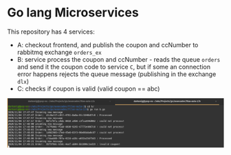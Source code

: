 # Go lang Microservices

This repository has 4 services:
- A: checkout frontend, and publish the coupon and ccNumber to rabbitmq exchange `orders_ex`
- B: service process the coupon and ccNumber - reads the queue `orders` and send it the coupon code to service `C`, but if some an connection error happens rejects the queue message (publishing in the exchange `dlx`)
- C: checks if coupon is valid (valid coupon == abc)

![screenshot](./service-b-output.png)
